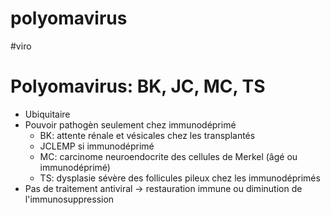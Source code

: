 # polyomavirus
#viro 



# Polyomavirus: BK, JC, MC, TS


- Ubiquitaire 
- Pouvoir pathogèn seulement chez immunodéprimé 
    - BK: attente rénale et vésicales chez les transplantés 
    - JCLEMP si immunodéprimé 
    - MC: carcinome neuroendocrite des cellules de Merkel (âgé ou immunodéprimé) 
    - TS: dysplasie sévère des follicules pileux chez les immunodéprimés 
- Pas de traitement antiviral -> restauration immune ou diminution de
  l'immunosuppression 

